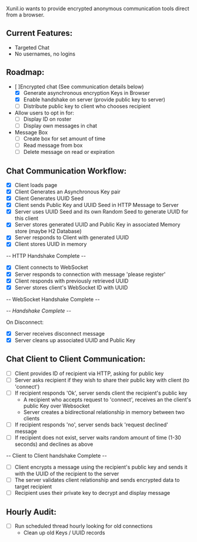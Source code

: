 Xunil.io wants to provide encrypted anonymous communication tools direct from a browser.

Current Features:
-----------------

- Targeted Chat
- No usernames, no logins

Roadmap:
--------

- [ ]Encrypted chat (See communication details below)
    - [x] Generate asynchronous encryption Keys in Browser
    - [x] Enable handshake on server (provide public key to server)
    - [ ] Distribute public key to client who chooses recipient
- Allow users to opt in for:
    - [ ] Display ID on roster
    - [ ] Display own messages in chat
- Message Box
    - [ ] Create box for set amount of time
    - [ ] Read message from box
    - [ ] Delete message on read or expiration

Chat Communication Workflow:
----------------------------

- [x] Client loads page
- [x] Client Generates an Asynchronous Key pair
- [x] Client Generates UUID Seed
- [x] Client sends Public Key and UUID Seed in HTTP Message to Server
- [x] Server uses UUID Seed and its own Random Seed to generate UUID for this client
- [x] Server stores generated UUID and Public Key in associated Memory store (maybe H2 Database)
- [x] Server responds to Client with generated UUID
- [x] Client stores UUID in memory

-- HTTP Handshake Complete --

- [x] Client connects to WebSocket
- [x] Server responds to connection with message 'please register'
- [x] Client responds with previously retrieved UUID
- [x] Server stores client's WebSocket ID with UUID

-- WebSocket Handshake Complete --

-- *Handshake Complete* --

On Disconnect:

- [x] Server receives disconnect message
- [x] Server cleans up associated UUID and Public Key

Chat Client to Client Communication:
------------------------------------

- [ ] Client provides ID of recipient via HTTP, asking for public key
- [ ] Server asks recipient if they wish to share their public key with client (to 'connect')
- [ ] If recipient responds 'Ok', server sends client the recipient's public key 
    - A recipient who accepts request to 'connect', receives an the client's public Key over Websocket
    - Server creates a bidirectional relationship in memory between two clients
- [ ] If recipient responds 'no', server sends back 'request declined' message
- [ ] If recipient does not exist, server waits random amount of time (1-30 seconds) and declines as above

-- Client to Client handshake Complete --

- [ ] Client encrypts a message using the recipient's public key and sends it with the UUID of the recipient to the server
- [ ] The server validates client relationship and sends encrypted data to target recipient
- [ ] Recipient uses their private  key to decrypt and display message

Hourly Audit:
-------------

- [ ] Run scheduled thread hourly looking for old connections
    - Clean up old Keys / UUID records
